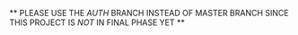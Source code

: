 ** PLEASE USE THE _AUTH_ BRANCH INSTEAD OF MASTER BRANCH SINCE THIS PROJECT IS _NOT_ IN FINAL PHASE YET **
